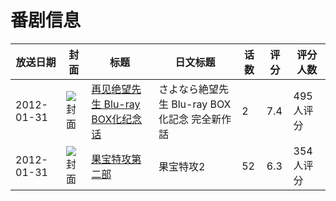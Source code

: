# 番剧信息

|放送日期|封面|标题|日文标题|话数|评分|评分人数|
|---|---|---|---|---|---|---|
|2012-01-31|![封面](https://lain.bgm.tv/pic/cover/c/84/62/114105_COI5j.jpg)|[再见绝望先生 Blu-ray BOX化纪念话](https://bangumi.tv/subject/114105)|さよなら絶望先生 Blu-ray BOX化記念 完全新作話|2|7.4|495人评分|
|2012-01-31|![封面](https://lain.bgm.tv/pic/cover/c/c1/e4/187101_84y87.jpg)|[果宝特攻第二部](https://bangumi.tv/subject/187101)|果宝特攻2|52|6.3|354人评分|
